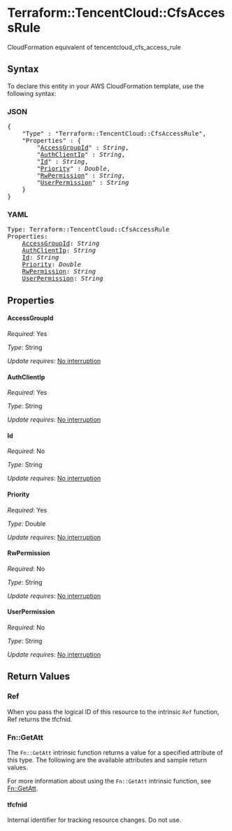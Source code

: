 # Terraform::TencentCloud::CfsAccessRule

CloudFormation equivalent of tencentcloud_cfs_access_rule

## Syntax

To declare this entity in your AWS CloudFormation template, use the following syntax:

### JSON

<pre>
{
    "Type" : "Terraform::TencentCloud::CfsAccessRule",
    "Properties" : {
        "<a href="#accessgroupid" title="AccessGroupId">AccessGroupId</a>" : <i>String</i>,
        "<a href="#authclientip" title="AuthClientIp">AuthClientIp</a>" : <i>String</i>,
        "<a href="#id" title="Id">Id</a>" : <i>String</i>,
        "<a href="#priority" title="Priority">Priority</a>" : <i>Double</i>,
        "<a href="#rwpermission" title="RwPermission">RwPermission</a>" : <i>String</i>,
        "<a href="#userpermission" title="UserPermission">UserPermission</a>" : <i>String</i>
    }
}
</pre>

### YAML

<pre>
Type: Terraform::TencentCloud::CfsAccessRule
Properties:
    <a href="#accessgroupid" title="AccessGroupId">AccessGroupId</a>: <i>String</i>
    <a href="#authclientip" title="AuthClientIp">AuthClientIp</a>: <i>String</i>
    <a href="#id" title="Id">Id</a>: <i>String</i>
    <a href="#priority" title="Priority">Priority</a>: <i>Double</i>
    <a href="#rwpermission" title="RwPermission">RwPermission</a>: <i>String</i>
    <a href="#userpermission" title="UserPermission">UserPermission</a>: <i>String</i>
</pre>

## Properties

#### AccessGroupId

_Required_: Yes

_Type_: String

_Update requires_: [No interruption](https://docs.aws.amazon.com/AWSCloudFormation/latest/UserGuide/using-cfn-updating-stacks-update-behaviors.html#update-no-interrupt)

#### AuthClientIp

_Required_: Yes

_Type_: String

_Update requires_: [No interruption](https://docs.aws.amazon.com/AWSCloudFormation/latest/UserGuide/using-cfn-updating-stacks-update-behaviors.html#update-no-interrupt)

#### Id

_Required_: No

_Type_: String

_Update requires_: [No interruption](https://docs.aws.amazon.com/AWSCloudFormation/latest/UserGuide/using-cfn-updating-stacks-update-behaviors.html#update-no-interrupt)

#### Priority

_Required_: Yes

_Type_: Double

_Update requires_: [No interruption](https://docs.aws.amazon.com/AWSCloudFormation/latest/UserGuide/using-cfn-updating-stacks-update-behaviors.html#update-no-interrupt)

#### RwPermission

_Required_: No

_Type_: String

_Update requires_: [No interruption](https://docs.aws.amazon.com/AWSCloudFormation/latest/UserGuide/using-cfn-updating-stacks-update-behaviors.html#update-no-interrupt)

#### UserPermission

_Required_: No

_Type_: String

_Update requires_: [No interruption](https://docs.aws.amazon.com/AWSCloudFormation/latest/UserGuide/using-cfn-updating-stacks-update-behaviors.html#update-no-interrupt)

## Return Values

### Ref

When you pass the logical ID of this resource to the intrinsic `Ref` function, Ref returns the tfcfnid.

### Fn::GetAtt

The `Fn::GetAtt` intrinsic function returns a value for a specified attribute of this type. The following are the available attributes and sample return values.

For more information about using the `Fn::GetAtt` intrinsic function, see [Fn::GetAtt](https://docs.aws.amazon.com/AWSCloudFormation/latest/UserGuide/intrinsic-function-reference-getatt.html).

#### tfcfnid

Internal identifier for tracking resource changes. Do not use.

